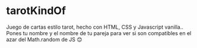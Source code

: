 # tarotKindOf
Juego de cartas estilo tarot, hecho con HTML, CSS y Javascript vanilla..
Pones tu nombre y el nombre de tu pareja para ver si son compatibles en el azar del Math.random de JS 😊
